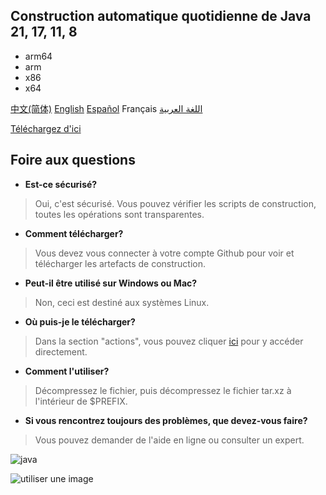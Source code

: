 ## Construction automatique quotidienne de Java 21, 17, 11, 8
- arm64
- arm
- x86
- x64

[中文(简体)](https://github.com/9gwk/java/blob/main/README.md) [English](https://github.com/9gwk/java/blob/main/README-EN.md) [Español](https://github.com/9gwk/java/blob/main/README-ES.md) Français [اللغة العربية](https://github.com/9gwk/java/blob/main/README-AR.md)

[Téléchargez d'ici](https://github.com/9gwk/java/actions)

## Foire aux questions

- **Est-ce sécurisé?**

> Oui, c'est sécurisé. Vous pouvez vérifier les scripts de construction, toutes les opérations sont transparentes.

- **Comment télécharger?**

> Vous devez vous connecter à votre compte Github pour voir et télécharger les artefacts de construction.

- **Peut-il être utilisé sur Windows ou Mac?**

> Non, ceci est destiné aux systèmes Linux.

- **Où puis-je le télécharger?**

> Dans la section "actions", vous pouvez cliquer [ici](https://github.com/9gwk/java/actions) pour y accéder directement.

- **Comment l'utiliser?**

> Décompressez le fichier, puis décompressez le fichier tar.xz à l'intérieur de $PREFIX.

- **Si vous rencontrez toujours des problèmes, que devez-vous faire?**

> Vous pouvez demander de l'aide en ligne ou consulter un expert.

![java](https://archive.biliimg.com/bfs/archive/428cf21229de58009fa8b81edac6f0066ac6552e.jpg)

![utiliser une image](https://archive.biliimg.com/bfs/archive/7179bf01b6906116b29d90db6c27c5288ce6c954.jpg)

